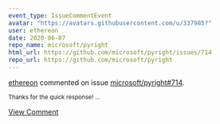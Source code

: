 ```yaml
---
event_type: IssueCommentEvent
avatar: "https://avatars.githubusercontent.com/u/337985?"
user: ethereon
date: 2020-06-07
repo_name: microsoft/pyright
html_url: https://github.com/microsoft/pyright/issues/714
repo_url: https://github.com/microsoft/pyright
---
```


<a href='https://github.com/ethereon' target='_blank'>ethereon</a> commented on issue <a href='https://github.com/microsoft/pyright/issues/714' target='_blank'>microsoft/pyright#714</a>.

<small>Thanks for the quick response!...</small>

<a href='https://github.com/microsoft/pyright/issues/714' target='_blank'>View Comment</a>